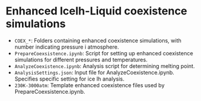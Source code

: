 # Enhanced IceIh-Liquid coexistence simulations

* ```COEX_*```: Folders containing enhanced coexistence simulations, with number indicating pressure i atmosphere.
* ```PrepareCoexsistence.ipynb```: Script for setting up enhanced coexistence simulations for different pressures and temperatures.
* ```AnalyzeCoexistence.ipynb```: Analysis script for determining melting point.
* ```AnalysisSettings.json```: Input file for AnalyzeCoexistence.ipynb. Specifies specific setting for ice Ih analysis.
* ```230K-3000atm```: Template enhanced coexistence files used by PrepareCoexsistence.ipynb.